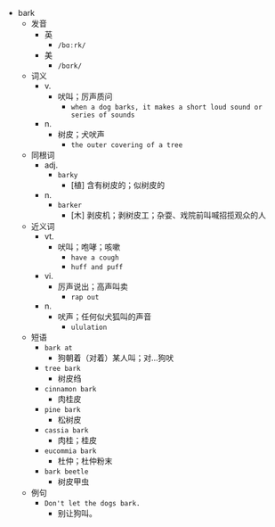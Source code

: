 - bark
  - 发音
    - 英
      - `/bɑːrk/`
    - 美
      - `/bɑrk/`
  - 词义
    - v.
      - 吠叫；厉声质问
        - `when a dog barks, it makes a short loud sound or series of sounds`
    - n.
      - 树皮；犬吠声
        - `the outer covering of a tree`
  - 同根词
    - adj.
      - `barky`
        - [植] 含有树皮的；似树皮的
    - n.
      - `barker`
        - [木] 剥皮机；剥树皮工；杂耍、戏院前叫喊招揽观众的人
  - 近义词
    - vt.
      - 吠叫；咆哮；咳嗽
        - `have a cough`
        - `huff and puff`
    - vi.
      - 厉声说出；高声叫卖
        - `rap out`
    - n.
      - 吠声；任何似犬狐叫的声音
        - `ululation`
  - 短语
    - `bark at`
      - 狗朝着（对着）某人叫；对…狗吠 
    - `tree bark`
      - 树皮绉 
    - `cinnamon bark`
      - 肉桂皮 
    - `pine bark`
      - 松树皮 
    - `cassia bark`
      - 肉桂；桂皮 
    - `eucommia bark`
      - 杜仲；杜仲粉末 
    - `bark beetle`
      - 树皮甲虫 
  - 例句
    - `Don't let the dogs bark.`
      - 别让狗叫。

